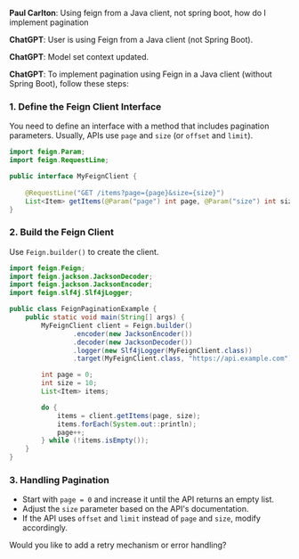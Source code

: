 **Paul Carlton**: Using feign from a Java client, not spring boot, how do I implement pagination 

**ChatGPT**: User is using Feign from a Java client (not Spring Boot).

**ChatGPT**: Model set context updated.

**ChatGPT**: To implement pagination using Feign in a Java client (without Spring Boot), follow these steps:

### 1. **Define the Feign Client Interface**
You need to define an interface with a method that includes pagination parameters. Usually, APIs use `page` and `size` (or `offset` and `limit`).

```java
import feign.Param;
import feign.RequestLine;

public interface MyFeignClient {
    
    @RequestLine("GET /items?page={page}&size={size}")
    List<Item> getItems(@Param("page") int page, @Param("size") int size);
}
```

### 2. **Build the Feign Client**
Use `Feign.builder()` to create the client.

```java
import feign.Feign;
import feign.jackson.JacksonDecoder;
import feign.jackson.JacksonEncoder;
import feign.slf4j.Slf4jLogger;

public class FeignPaginationExample {
    public static void main(String[] args) {
        MyFeignClient client = Feign.builder()
                .encoder(new JacksonEncoder())
                .decoder(new JacksonDecoder())
                .logger(new Slf4jLogger(MyFeignClient.class))
                .target(MyFeignClient.class, "https://api.example.com");

        int page = 0;
        int size = 10;
        List<Item> items;

        do {
            items = client.getItems(page, size);
            items.forEach(System.out::println);
            page++;
        } while (!items.isEmpty());
    }
}
```

### 3. **Handling Pagination**
- Start with `page = 0` and increase it until the API returns an empty list.
- Adjust the `size` parameter based on the API's documentation.
- If the API uses `offset` and `limit` instead of `page` and `size`, modify accordingly.

Would you like to add a retry mechanism or error handling?

